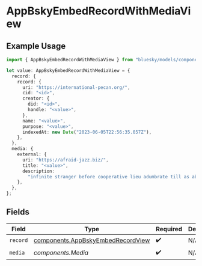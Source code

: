 # AppBskyEmbedRecordWithMediaView

## Example Usage

```typescript
import { AppBskyEmbedRecordWithMediaView } from "bluesky/models/components";

let value: AppBskyEmbedRecordWithMediaView = {
  record: {
    record: {
      uri: "https://international-pecan.org/",
      cid: "<id>",
      creator: {
        did: "<id>",
        handle: "<value>",
      },
      name: "<value>",
      purpose: "<value>",
      indexedAt: new Date("2023-06-05T22:56:35.057Z"),
    },
  },
  media: {
    external: {
      uri: "https://afraid-jazz.biz/",
      title: "<value>",
      description:
        "infinite stranger before cooperative lieu adumbrate till as about",
    },
  },
};
```

## Fields

| Field                                                                                  | Type                                                                                   | Required                                                                               | Description                                                                            |
| -------------------------------------------------------------------------------------- | -------------------------------------------------------------------------------------- | -------------------------------------------------------------------------------------- | -------------------------------------------------------------------------------------- |
| `record`                                                                               | [components.AppBskyEmbedRecordView](../../models/components/appbskyembedrecordview.md) | :heavy_check_mark:                                                                     | N/A                                                                                    |
| `media`                                                                                | *components.Media*                                                                     | :heavy_check_mark:                                                                     | N/A                                                                                    |